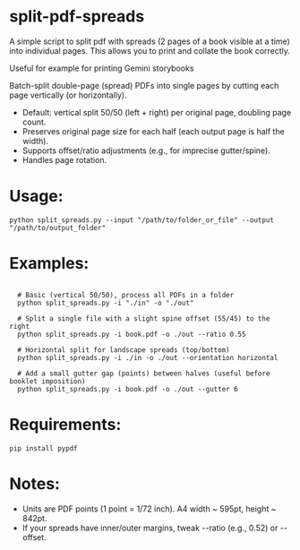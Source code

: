 # split-pdf-spreads
A simple script to split pdf with spreads (2 pages of a book visible at a time) into individual pages. This allows you to print and collate the book correctly.

Useful for example for printing Gemini storybooks

Batch-split double-page (spread) PDFs into single pages by cutting each page vertically (or horizontally).
- Default: vertical split 50/50 (left + right) per original page, doubling page count.
- Preserves original page size for each half (each output page is half the width).
- Supports offset/ratio adjustments (e.g., for imprecise gutter/spine).
- Handles page rotation.

# Usage:
  ```
python split_spreads.py --input "/path/to/folder_or_file" --output "/path/to/output_folder"
```

# Examples:
```

  # Basic (vertical 50/50), process all PDFs in a folder
  python split_spreads.py -i "./in" -o "./out"

  # Split a single file with a slight spine offset (55/45) to the right
  python split_spreads.py -i book.pdf -o ./out --ratio 0.55

  # Horizontal split for landscape spreads (top/bottom)
  python split_spreads.py -i ./in -o ./out --orientation horizontal

  # Add a small gutter gap (points) between halves (useful before booklet imposition)
  python split_spreads.py -i book.pdf -o ./out --gutter 6
```

# Requirements:
  ```
pip install pypdf
```

# Notes:
- Units are PDF points (1 point = 1/72 inch). A4 width ~ 595pt, height ~ 842pt.
- If your spreads have inner/outer margins, tweak --ratio (e.g., 0.52) or --offset.
